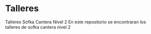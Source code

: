 # Talleres
Talleres Sofka Cantera Nivel 2
En este repositorio se encontraran los talleres de sofka cantera nivel 2
